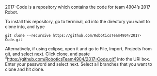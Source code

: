 2017-Code is a repository which contains the code for team 4904’s 2017 Robot.

To install this repository, go to terminal, cd into the directory you want to clone into, and type
```
git clone --recursive https://github.com/RoboticsTeam4904/2017-Code.git
```

Alternatively, if using eclipse, open it and go to File, Import, Projects from git, and select next. Click clone, and paste “https://github.com/RoboticsTeam4904/2017-Code.git” into the URI box. Enter your password and select next. Select all branches that you want to clone and hit clone.
